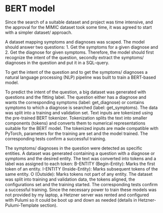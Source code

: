 # BERT model

Since the search of a suitable dataset and project was time intensive, and the approval for the MIMIC dataset took some time, it was agreed to start with a simpler dataset/ approach.

A dataset mapping symptoms and diagnoses was scaped. The model should answer two questions: 1. Get the symptoms for a given diagnose and 2. Get the diagnose for given symptoms. Therefore, the model should first recognize the intent of the question, secondly extract the symptoms/ diagnoses in the question and put it in a SQL-query.

To get the intent of the question and to get the symptoms/ diagnoses a natural language processing (NLP) pipeline was built to train a BERT-based model.

To predict the intent of the question, a big dataset was generated with questions and the fitting label. The question either has a diagnose and wants the corresponding symptoms (label: get_diagnose) or contains symptoms to which a diagnose is searched (label: get_symptoms).
The data was split into a training and validation set. Text inputs are tokenized using the pre-trained BERT tokenizer. Tokenization splits the text into smaller components (tokens) and converts them to numerical representations suitable for the BERT model. The tokenized inputs are made compatible with PyTorch, parameters for the training are set and the model trained. The corresponding tests confirm a successful training.

The symptoms/ diagnoses in the question were detected as specific entities. A dataset was generated containing a question with a diagnose or symptoms and the desired entity. The text was converted into tokens and a label was assigned to each token: B-ENTITY (Begin-Entity): Marks the first token of an entity. I-ENTITY (Inside-Entity): Marks subsequent tokens of the same entity. O (Outside): Marks tokens not part of any entity. The dataset was split into training and validation data, the tokens aligned, the configurations set and the training started. The corresponding tests confirm a successful training.
Since the necessary power to train these models was not provided by my laptop, a Hetzner server was rented and configured with Pulumi so it could be boot up and down as needed (details in Hetzner-Pulumi-Template section).
